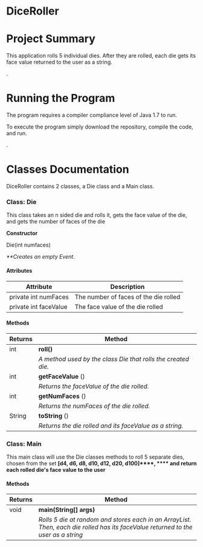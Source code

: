 #
# DiceRoller

#
# Project Summary

This application rolls 5 individual dies. After they are rolled, each die gets its face value returned to the user as a string.

.

#
# Running the Program

The program requires a compiler compliance level of Java 1.7 to run.

To execute the program simply download the repository, compile the code, and run.

.

#
# Classes Documentation

DiceRoller contains 2 classes, a Die class and a Main class.

### **Class: Die**

This class takes an n sided die and rolls it, gets the face value of the die, and gets the number of faces of the die

**Constructor**

Die(int numfaces)

_\*\*Creates an empty Event._

#### **Attributes**

| **Attribute** | **Description** |
| --- | --- |
| private int numFaces  | The number of faces of the die rolled |
| private int faceValue  | The face value of the die rolled |

#### **Methods**

| **Returns** | **Method** |
| --- | --- |
| int | **roll()** |
|   | _A method used by the class Die that rolls the created die._ |
| int | **getFaceValue** () |
|   | _Returns the faceValue of the die rolled._ |
| int | **getNumFaces** () |
|   | _Returns the numFaces of the die rolled._ |
| String | **toString** () |
|   | _Returns the die rolled and its faceValue as a string._ |

### **Class: Main**

This main class will use the Die classes methods to roll 5 separate dies, chosen from the set **[d4, d6, d8, d10, d12, d20, d100]****, **** and return each rolled die&#39;s face value to the user**

#### **Methods**

| **Returns** | **Method** |
| --- | --- |
| void | **main(String[] args)** |
|   | _Rolls 5 die at random and stores each in an ArrayList. Then, each die rolled has its faceValue returned to the user as a string_ |
